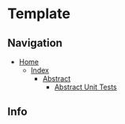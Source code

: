 # Template

## Navigation

* [Home](/README.md)
	* [Index](/docs/Index.md)
		* [Abstract](/src/Abstract/README.md)
			* [Abstract Unit Tests](/src/AbstractUnitTests/README.md)

## Info
